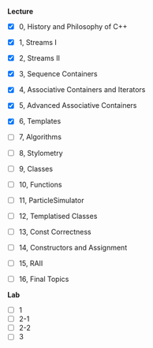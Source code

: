 **Lecture**

- [x] 0, History and Philosophy of C++
- [x] 1, Streams I
- [x] 2, Streams II
- [x] 3, Sequence Containers
- [x] 4, Associative Containers and Iterators
- [x] 5, Advanced Associative Containers
- [x] 6, Templates
- [ ] 7, Algorithms
- [ ] 8, Stylometry
- [ ] 9, Classes
- [ ] 10, Functions
- [ ] 11, ParticleSimulator
- [ ] 12, Templatised Classes
- [ ] 13, Const Correctness
- [ ] 14, Constructors and Assignment
- [ ] 15, RAII
- [ ] 16, Final Topics



**Lab**

- [ ] 1
- [ ] 2-1
- [ ] 2-2
- [ ] 3